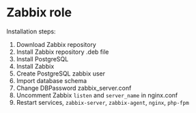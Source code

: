 Zabbix role
=========

Installation steps:

1. Download Zabbix repository
2. Install Zabbix repository .deb file
3. Install PostgreSQL
4. Install Zabbix
5. Create PostgreSQL zabbix user
6. Import database schema
7. Change DBPassword zabbix_server.conf
8. Uncomment Zabbix `listen` and `server_name` in nginx.conf
9. Restart services, `zabbix-server`, `zabbix-agent`, `nginx`, `php-fpm`
